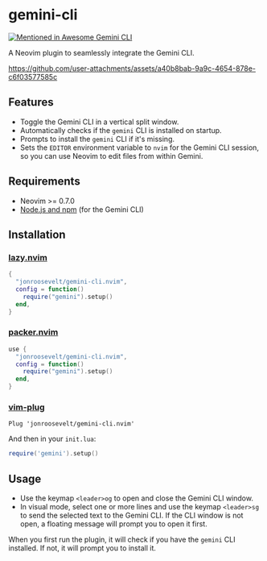 # gemini-cli

[![Mentioned in Awesome Gemini CLI](https://awesome.re/mentioned-badge.svg)](https://github.com/Piebald-AI/awesome-gemini-cli)

A Neovim plugin to seamlessly integrate the Gemini CLI.

<https://github.com/user-attachments/assets/a40b8bab-9a9c-4654-878e-c6f03577585c>

## Features

- Toggle the Gemini CLI in a vertical split window.
- Automatically checks if the `gemini` CLI is installed on startup.
- Prompts to install the `gemini` CLI if it's missing.
- Sets the `EDITOR` environment variable to `nvim` for the Gemini CLI session, so you can use Neovim to edit files from within Gemini.

## Requirements

- Neovim >= 0.7.0
- [Node.js and npm](https://nodejs.org/) (for the Gemini CLI)

## Installation

### [lazy.nvim](https://github.com/folke/lazy.nvim)

```lua
{
  "jonroosevelt/gemini-cli.nvim",
  config = function()
    require("gemini").setup()
  end,
}
```

### [packer.nvim](https://github.com/wbthomason/packer.nvim)

```lua
use {
  "jonroosevelt/gemini-cli.nvim",
  config = function()
    require("gemini").setup()
  end,
}
```

### [vim-plug](https://github.com/junegunn/vim-plug)

```vim
Plug 'jonroosevelt/gemini-cli.nvim'
```

And then in your `init.lua`:

```lua
require('gemini').setup()
```

## Usage

- Use the keymap `<leader>og` to open and close the Gemini CLI window.
- In visual mode, select one or more lines and use the keymap `<leader>sg` to send the selected text to the Gemini CLI. If the CLI window is not open, a floating message will prompt you to open it first.

When you first run the plugin, it will check if you have the `gemini` CLI installed. If not, it will prompt you to install it.

